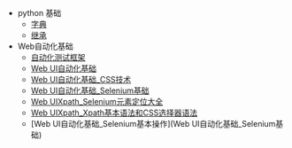 * python 基础
  * [字典](god/python_note/README.md)
  * [继承](god/python_note/继承.md)
* Web自动化基础
  * [自动化测试框架](god/auto-unitest/4_auto-frame.md)
  *  [Web UI自动化基础](god/auto-unitest/Web02_Web_UI自动化基础.md)
  *  [Web UI自动化基础_CSS技术](god/auto-unitest/Web02_Web_UI_CSS语法基础.md)
  *  [Web UI自动化基础_Selenium基础](god/auto-unitest/Web02_Web_UI_selenium基础.md)
  *  [Web UIXpath_Selenium元素定位大全](god/auto-unitest/Web02_Web_UI_selenium元素定位.md)
  *  [Web UIXpath_Xpath基本语法和CSS选择器语法](god/auto-unitest/Web02_Web_UI_Xpath_CSS选择器.md)
  *  [Web UI自动化基础_Selenium基本操作](Web UI自动化基础_Selenium基础)
